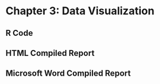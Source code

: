 # Chapter 3: Data Visualization

## R Code

## HTML Compiled Report

## Microsoft Word Compiled Report

